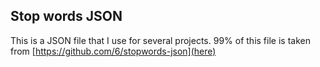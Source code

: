 ## Stop words JSON

This is a JSON file that I use for several projects.  99% of this file is taken from [https://github.com/6/stopwords-json](here) 
